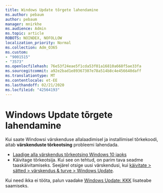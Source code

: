```yaml
---
title: Windows Update tõrgete lahendamine
ms.author: pebaum
author: pebaum
manager: mnirkhe
ms.audience: Admin
ms.topic: article
ROBOTS: NOINDEX, NOFOLLOW
localization_priority: Normal
ms.collection: Adm_O365
ms.custom:
- "9001515"
- "3573"
ms.openlocfilehash: 76e53f24eae5f1cda53f01a16810a668f5ae33fa
ms.sourcegitcommit: a92e2bad1e89367307e78a514b8c4e456640daff
ms.translationtype: MT
ms.contentlocale: et-EE
ms.lasthandoff: 02/21/2020
ms.locfileid: "42564193"
---
```

# <a name="fix-windows-update-errors"></a>Windows Update tõrgete lahendamine

Kui saate Windowsi värskenduse allalaadimisel ja installimisel tõrkekoodi, aitab **värskenduste tõrkeotsing** probleemi lahendada.

- [Laadige alla värskendus tõrkeotsing Windows 10 jaoks](https://support.microsoft.com/en-us/help/4027322/windows-update-troubleshooter)
- Käivitage tõrkeotsija. Kui see on tehtud, on parim tava seadme taaskäivitamiseks. Seejärel otsige uusi värskendusi, kui [käivitate > sätted > värskendus & turve > Windows Update](ms-settings:windowsupdate).

Kui need ikka ei tööta, palun vaadake [Windows Update: KKK](https://support.microsoft.com/help/12373/windows-update-faq) lisateabe saamiseks.
